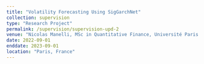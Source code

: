 ```yaml
---
title: "Volatility Forecasting Using SigGarchNet"
collection: supervision
type: "Research Project"
permalink: /supervision/supervision-upd-2
venue: "Nicolas Manelli, MSc in Quantitative Finance, Université Paris Dauphine - PSL"
date: 2022-09-01
enddate: 2023-09-01
location: "Paris, France"
---
```


